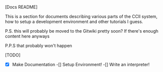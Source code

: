 [Docs README]

This is a section for documents describing various parts of the CCII system, how to setup a development environment and other tutorials I guess.

P.S. this will probably be moved to the Gitwiki pretty soon? If there's enough content here anyways

P.P.S that probably won't happen


[TODO]
-[x] Make Documentation
-[] Setup Environment!
-[] Write an interpreter!